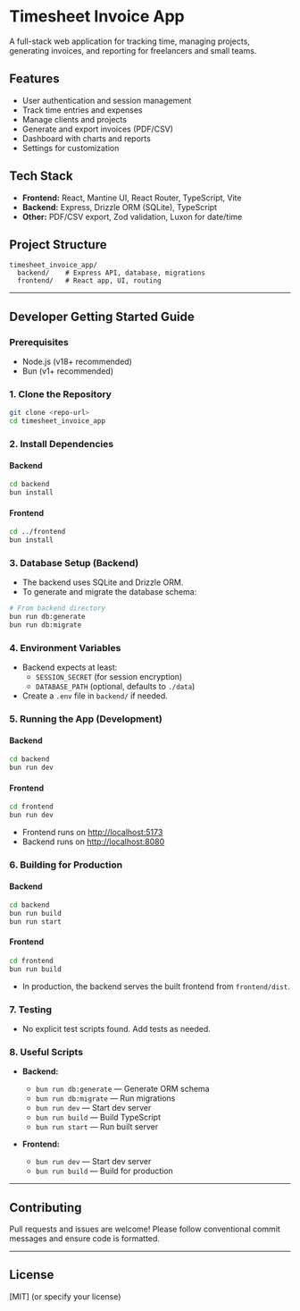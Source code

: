 # Timesheet Invoice App

A full-stack web application for tracking time, managing projects, generating invoices, and reporting for freelancers and small teams.

## Features

- User authentication and session management
- Track time entries and expenses
- Manage clients and projects
- Generate and export invoices (PDF/CSV)
- Dashboard with charts and reports
- Settings for customization

## Tech Stack

- **Frontend:** React, Mantine UI, React Router, TypeScript, Vite
- **Backend:** Express, Drizzle ORM (SQLite), TypeScript
- **Other:** PDF/CSV export, Zod validation, Luxon for date/time

## Project Structure

```text
timesheet_invoice_app/
  backend/    # Express API, database, migrations
  frontend/   # React app, UI, routing
```

---

## Developer Getting Started Guide

### Prerequisites

- Node.js (v18+ recommended)
- Bun (v1+ recommended)

### 1. Clone the Repository

```bash
git clone <repo-url>
cd timesheet_invoice_app
```

### 2. Install Dependencies

#### Backend

```bash
cd backend
bun install
```

#### Frontend

```bash
cd ../frontend
bun install
```

### 3. Database Setup (Backend)

- The backend uses SQLite and Drizzle ORM.
- To generate and migrate the database schema:

```bash
# From backend directory
bun run db:generate
bun run db:migrate
```

### 4. Environment Variables

- Backend expects at least:
  - `SESSION_SECRET` (for session encryption)
  - `DATABASE_PATH` (optional, defaults to `./data`)
- Create a `.env` file in `backend/` if needed.

### 5. Running the App (Development)

#### Backend

```bash
cd backend
bun run dev
```

#### Frontend

```bash
cd frontend
bun run dev
```

- Frontend runs on [http://localhost:5173](http://localhost:5173)
- Backend runs on [http://localhost:8080](http://localhost:8080)

### 6. Building for Production

#### Backend

```bash
cd backend
bun run build
bun run start
```

#### Frontend

```bash
cd frontend
bun run build
```

- In production, the backend serves the built frontend from `frontend/dist`.

### 7. Testing

- No explicit test scripts found. Add tests as needed.

### 8. Useful Scripts

- **Backend:**
  - `bun run db:generate` — Generate ORM schema
  - `bun run db:migrate` — Run migrations
  - `bun run dev` — Start dev server
  - `bun run build` — Build TypeScript
  - `bun run start` — Run built server

- **Frontend:**
  - `bun run dev` — Start dev server
  - `bun run build` — Build for production

---

## Contributing

Pull requests and issues are welcome! Please follow conventional commit messages and ensure code is formatted.

---

## License

[MIT] (or specify your license)
